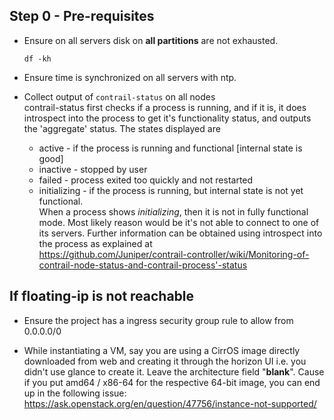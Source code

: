 ## Step 0 - Pre-requisites

* Ensure on all servers disk on ****all partitions**** are not exhausted.

    ``df -kh``

* Ensure time is synchronized on all servers with ntp.

* Collect output of ``contrail-status`` on all nodes  
contrail-status first checks if a process is running, and if it is, it does introspect into the process to get it's functionality status, and outputs the 'aggregate' status. The states displayed are

  * active - if the process is running and functional [internal state is good]
  * inactive - stopped by user
  * failed - process exited too quickly and not restarted
  * initializing - if the process is running, but internal state is not yet functional.  
When a process shows _initializing_, then it is not in fully functional mode. Most likely
reason would be it's not able to connect to one of its servers. Further information can be obtained using introspect into the process as explained at  
https://github.com/Juniper/contrail-controller/wiki/Monitoring-of-contrail-node-status-and-contrail-process'-status

## If floating-ip is not reachable

* Ensure the project has a ingress security group rule to allow from 0.0.0.0/0

* While instantiating a VM, say you are using a CirrOS image directly downloaded from web and creating it through the horizon UI i.e. you didn't use glance to create it. Leave the architecture field "**blank**". Cause if you put amd64 / x86-64 for the respective 64-bit image, you can end up in the following issue:
https://ask.openstack.org/en/question/47756/instance-not-supported/